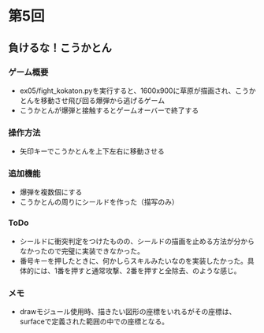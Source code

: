 # 第5回
## 負けるな！こうかとん
### ゲーム概要
- ex05/fight_kokaton.pyを実行すると、1600x900に草原が描画され、こうかとんを移動させ飛び回る爆弾から逃げるゲーム
- こうかとんが爆弾と接触するとゲームオーバーで終了する
### 操作方法
- 矢印キーでこうかとんを上下左右に移動させる
### 追加機能
- 爆弾を複数個にする
- こうかとんの周りにシールドを作った（描写のみ）

### ToDo
- シールドに衝突判定をつけたものの、シールドの描画を止める方法が分からなかったので完璧に実装できなかった。
- 番号キーを押したときに、何かしらスキルみたいなのを実装したかった。具体的には、1番を押すと通常攻撃、2番を押すと全除去、のような感じ。

### メモ
- drawモジュール使用時、描きたい図形の座標をいれるがその座標は、surfaceで定義された範囲の中での座標となる。